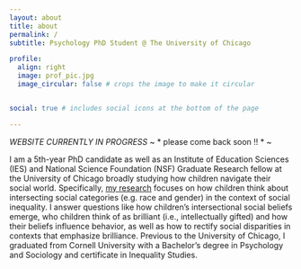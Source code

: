 ```yaml
---
layout: about
title: about
permalink: /
subtitle: Psychology PhD Student @ The University of Chicago

profile:
  align: right
  image: prof_pic.jpg
  image_circular: false # crops the image to make it circular


social: true # includes social icons at the bottom of the page

---
```


*WEBSITE CURRENTLY IN PROGRESS*  ~ * please come back soon !! * ~  

I am a 5th-year PhD candidate as well as an Institute of Education Sciences (IES) and National Science Foundation (NSF) Graduate Research fellow at the University of Chicago broadly studying how children navigate their social world. Specifically, [my research](https://vanessa-lazaro.github.io/projects/) focuses on how children think about intersecting social categories (e.g. race and gender) in the context of social inequality. I answer questions like how children’s intersectional social beliefs emerge, who children think of as brilliant (i.e., intellectually gifted) and how their beliefs influence behavior, as well as how to rectify social disparities in contexts that emphasize brilliance. Previous to the University of Chicago, I graduated from Cornell University with a Bachelor’s degree in Psychology and Sociology and certificate in Inequality Studies.

